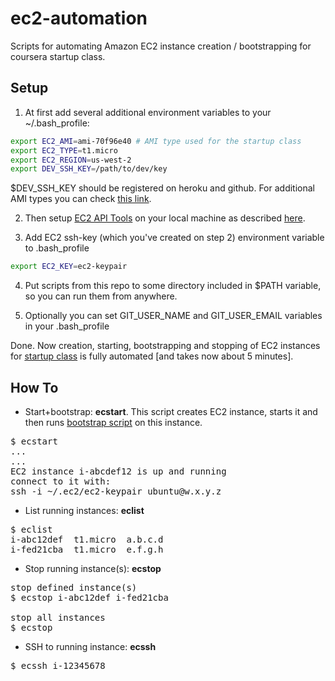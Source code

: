 ec2-automation
==============

Scripts for automating Amazon EC2 instance creation / bootstrapping for coursera startup class.

Setup
-----

1. At first add several additional environment variables to your ~/.bash_profile:
```sh
export EC2_AMI=ami-70f96e40 # AMI type used for the startup class
export EC2_TYPE=t1.micro
export EC2_REGION=us-west-2
export DEV_SSH_KEY=/path/to/dev/key
```
$DEV_SSH_KEY should be registered on heroku and github.
For additional AMI types you can check [this link](http://cloud-images.ubuntu.com/releases/precise/release-20130411.1/).

2. Then setup [EC2 API Tools](http://aws.amazon.com/developertools/351) on your local machine as described 
[here](http://www.robertsosinski.com/2008/01/26/starting-amazon-ec2-with-mac-os-x/).

3. Add EC2 ssh-key (which you've created on step 2) environment variable to .bash_profile
```sh
export EC2_KEY=ec2-keypair
```

4. Put scripts from this repo to some directory included in $PATH variable, so you can run them from anywhere.

5. Optionally you can set GIT_USER_NAME and GIT_USER_EMAIL variables in your .bash_profile

Done. Now creation, starting, bootstrapping and stopping of EC2 instances for [startup class](https://class.coursera.org/startup-001/)
is fully automated [and takes now about 5 minutes].

How To
------
* Start+bootstrap: **ecstart**.
This script creates EC2 instance, starts it and then runs [bootstrap script](https://github.com/mvkvl/startup/blob/master/bootstrap.sh)
 on this instance.

<pre>
$ ecstart
...
...
EC2 instance i-abcdef12 is up and running
connect to it with:
ssh -i ~/.ec2/ec2-keypair ubuntu@w.x.y.z
</pre>

* List running instances: **eclist**

<pre>
$ eclist
i-abc12def  t1.micro  a.b.c.d
i-fed21cba  t1.micro  e.f.g.h
</pre>

* Stop running instance(s): **ecstop**

<pre>
stop defined instance(s)
$ ecstop i-abc12def i-fed21cba

stop all instances
$ ecstop
</pre>

* SSH to running instance: **ecssh**

<pre>
$ ecssh i-12345678
</pre>
